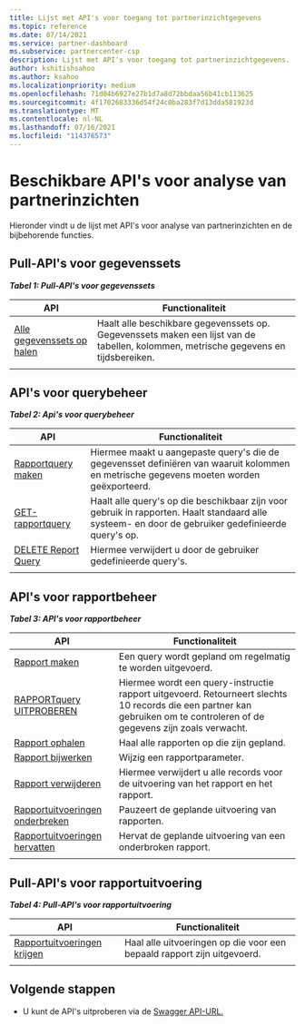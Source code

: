 ```yaml
---
title: Lijst met API's voor toegang tot partnerinzichtgegevens
ms.topic: reference
ms.date: 07/14/2021
ms.service: partner-dashboard
ms.subservice: partnercenter-csp
description: Lijst met API's voor toegang tot partnerinzichtgegevens.
author: kshitishsahoo
ms.author: ksahoo
ms.localizationpriority: medium
ms.openlocfilehash: 71d04b6927e27b1d7a8d72bbdaa56b41cb113625
ms.sourcegitcommit: 4f1702683336d54f24c0ba283f7d13dda581923d
ms.translationtype: MT
ms.contentlocale: nl-NL
ms.lasthandoff: 07/16/2021
ms.locfileid: "114376573"
---
```

# <a name="available-apis-for-partner-insights-analytics"></a>Beschikbare API's voor analyse van partnerinzichten

Hieronder vindt u de lijst met API's voor analyse van partnerinzichten en de bijbehorende functies.

## <a name="dataset-pull-apis"></a>Pull-API's voor gegevenssets

***Tabel 1: Pull-API's voor gegevenssets***

| **API** | **Functionaliteit** |
| --- | --- |
| [Alle gegevenssets op halen](insights-programmatic-analytics-api-get-dataset.md) | Haalt alle beschikbare gegevenssets op. Gegevenssets maken een lijst van de tabellen, kolommen, metrische gegevens en tijdsbereiken. |
|||

## <a name="query-management-apis"></a>API's voor querybeheer

***Tabel 2: Api's voor querybeheer***

| **API** | **Functionaliteit** |
| --- | --- |
| [Rapportquery maken](insights-programmatic-access-paradigm.md#create-report-query-api) | Hiermee maakt u aangepaste query's die de gegevensset definiëren van waaruit kolommen en metrische gegevens moeten worden geëxporteerd. |
| [GET-rapportquery](insights-programmatic-analytics-api-get-report-queries.md) | Haalt alle query's op die beschikbaar zijn voor gebruik in rapporten. Haalt standaard alle systeem- en door de gebruiker gedefinieerde query's op. |
| [DELETE Report Query](insights-programmatic-analytics-api-delete-report-queries.md) | Hiermee verwijdert u door de gebruiker gedefinieerde query's. |
|||

## <a name="report-management-apis"></a>API's voor rapportbeheer

***Tabel 3: API's voor rapportbeheer***

| **API** | **Functionaliteit** |
| --- | --- |
| [Rapport maken](insights-programmatic-access-paradigm.md#create-report-api) | Een query wordt gepland om regelmatig te worden uitgevoerd. |
| [RAPPORTquery UITPROBEREN](insights-programmatic-analytics-api-try-report-queries.md) | Hiermee wordt een query-instructie rapport uitgevoerd. Retourneert slechts 10 records die een partner kan gebruiken om te controleren of de gegevens zijn zoals verwacht. |
| [Rapport ophalen](insights-programmatic-analytics-api-get-report.md) | Haal alle rapporten op die zijn gepland. |
| [Rapport bijwerken](insights-programmatic-analytics-api-update-report.md) | Wijzig een rapportparameter. |
| [Rapport verwijderen](insights-programmatic-analytics-api-delete-report.md) | Hiermee verwijdert u alle records voor de uitvoering van het rapport en het rapport. |
| [Rapportuitvoeringen onderbreken](insights-programmatic-analytics-api-pause-report-executions.md) | Pauzeert de geplande uitvoering van rapporten. |
| [Rapportuitvoeringen hervatten](insights-programmatic-analytics-api-resume-report-executions.md) | Hervat de geplande uitvoering van een onderbroken rapport. |
|||

## <a name="report-execution-pull-apis"></a>Pull-API's voor rapportuitvoering

***Tabel 4: Pull-API's voor rapportuitvoering***

| **API** | **Functionaliteit** |
| --- | --- |
| [Rapportuitvoeringen krijgen](insights-programmatic-access-paradigm.md#get-report-execution-api) | Haal alle uitvoeringen op die voor een bepaald rapport zijn uitgevoerd. |
|||

## <a name="next-steps"></a>Volgende stappen

- U kunt de API's uitproberen via de [Swagger API-URL.](https://api.partnercenter.microsoft.com/insights/v1/mpn/swagger/index.html)